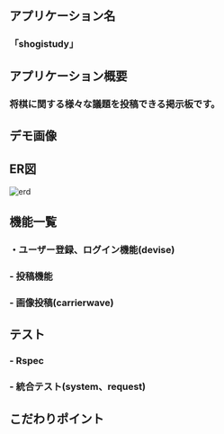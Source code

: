 ## アプリケーション名
### 「shogistudy」
## アプリケーション概要
### 将棋に関する様々な議題を投稿できる掲示板です。
## デモ画像
## ER図
![erd](https://user-images.githubusercontent.com/93134765/194715475-0c3ff38a-1870-4a3c-9e76-58ceeffa258b.png)
## 機能一覧
### ・ユーザー登録、ログイン機能(devise)
### - 投稿機能
###   - 画像投稿(carrierwave)
## テスト
### - Rspec
###   - 統合テスト(system、request)
## こだわりポイント
<pre>
